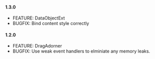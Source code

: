 #### 1.3.0
* FEATURE: DataObjectExt
* BUGFIX: Bind content style correctly

#### 1.2.0
* FEATURE: DragAdorner
* BUGFIX: Use weak event handlers to elminiate any memory leaks.

